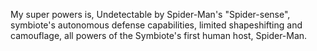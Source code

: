 My super powers is, Undetectable by Spider-Man's "Spider-sense", symbiote's 
autonomous defense capabilities, limited shapeshifting and camouflage, all powers 
of the Symbiote's first human host, Spider-Man.
